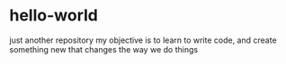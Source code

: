 # hello-world
just another repository
my objective is to learn to write code, and create something new that changes the way we do things
